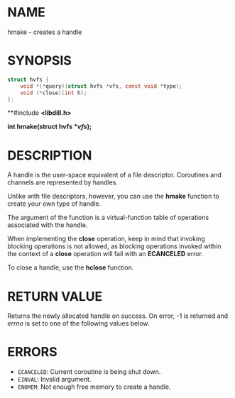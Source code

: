 # NAME

hmake - creates a handle

# SYNOPSIS

```c
struct hvfs {
    void *(*query)(struct hvfs *vfs, const void *type);
    void (*close)(int h);
};
```

**#include **&lt;libdill.h>**

**int hmake(struct hvfs **\*_vfs_**);**

# DESCRIPTION

A handle is the user-space equivalent of a file descriptor. Coroutines and channels are represented by handles.

Unlike with file descriptors, however, you can use the **hmake** function to create your own type of handle.

The argument of the function is a virtual-function table of operations associated with the handle.

When implementing the **close** operation, keep in mind that invoking blocking
operations is not allowed, as blocking operations invoked within the context of
a **close** operation will fail with an **ECANCELED** error.

To close a handle, use the **hclose** function.

# RETURN VALUE

Returns the newly allocated handle on success. On error, -1 is returned and _errno_ is set to one of the following values below.

# ERRORS

* `ECANCELED`: Current coroutine is being shut down.
* `EINVAL`: Invalid argument.
* `ENOMEM`: Not enough free memory to create a handle.

